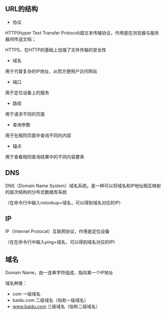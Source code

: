 ## URL的结构
* 协议

HTTP(Hyper Text Transfer Protocol)超文本传输协议，作用是在浏览器与服务器间传送文档；

HTTPS，在HTTP的基础上加强了文件传输的安全性
* 域名 

用于代替复杂的IP地址，从而方便用户访问网站
* 端口 

用于定位设备上的服务
* 路径 

用于请求不同的页面
* 查询参数

用于在相同页面中查询不同的内容
* 锚点

用于查看相同查询结果中的不同内容要素

## DNS
DNS（Domain Name System）域名系统。是一种可以将域名和IP地址相互映射的层次结构的分布式数据库系统

（在命令行中输入nslookup+域名，可以得到域名对应的IP）

## IP
IP（Internet Protocal）互联网协议，作用是定位设备

（在在命令行中输入ping+域名，可以得到域名对应的IP)
## 域名
Domain Name，由一连串字符组成，指向某一个IP地址

域名种类：

* com 一级域名
* baidu.com 二级域名（俗称一级域名）
* www.baidu.com 三级域名（俗称二级域名）
